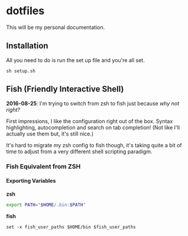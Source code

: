# dotfiles

This will be my personal documentation.

## Installation

All you need to do is run the set up file and you're all set.

    sh setup.sh


## Fish (Friendly Interactive Shell)

**2016-08-25**: I'm trying to switch from zsh to fish just because _why not right?_

First impressions, I like the configuration right out of the box. Syntax highlighting, autocompletion and search on tab completion! (Not like I'll actually use them but, it's still nice.)

It's hard to migrate my zsh config to fish though, it's taking quite a bit of time to adjust from a very different shell scripting paradigm.

### Fish Equivalent from ZSH

#### Exporting Variables

**zsh**
```zsh
export PATH="$HOME/.bin:$PATH"
```

**fish**
```fish
set -x fish_user_paths $HOME/bin $fish_user_paths
```